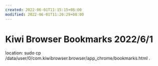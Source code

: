```yaml
---
created: 2022-06-01T11:15:15+08:00
modified: 2022-06-01T11:20:29+08:00
---
```


# Kiwi Browser Bookmarks 2022/6/1

location:
sudo cp /data/user/0/com.kiwibrowser.browser/app_chrome/bookmarks.html .
